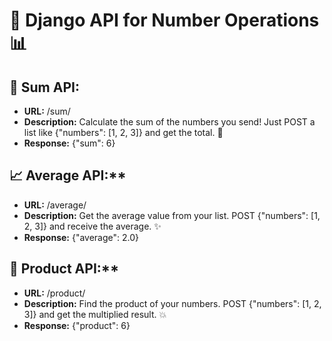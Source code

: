 # 🚀 Django API for Number Operations 📊

## 🔢 Sum API:

- **URL:** /sum/
- **Description:** Calculate the sum of the numbers you send! Just POST a list like {"numbers": [1, 2, 3]} and get the total. 💯
- **Response:** {"sum": 6}

## 📈 Average API:**

- **URL:** /average/
- **Description:** Get the average value from your list. POST {"numbers": [1, 2, 3]} and receive the average. ✨
- **Response:** {"average": 2.0}


## 🔢 Product API:**

- **URL:** /product/
- **Description:** Find the product of your numbers. POST {"numbers": [1, 2, 3]} and get the multiplied result. 💥
- **Response:** {"product": 6}
